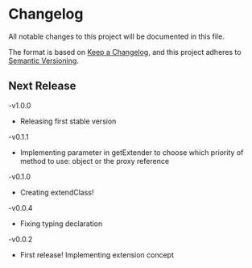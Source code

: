 # Changelog

All notable changes to this project will be documented in this file.

The format is based on [Keep a Changelog](https://keepachangelog.com/en/1.0.0/),
and this project adheres to [Semantic Versioning](https://semver.org/spec/v2.0.0.html).

## Next Release

-v1.0.0

- Releasing first stable version

-v0.1.1

- Implementing parameter in getExtender to choose which priority of method to use: object or the proxy reference

-v0.1.0

- Creating extendClass!

-v0.0.4

- Fixing typing declaration

-v0.0.2

- First release! Implementing extension concept
